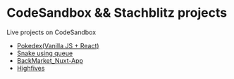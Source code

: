 # CodeSandbox && Stachblitz projects
Live projects on CodeSandbox

- [Pokedex(Vanilla JS + React)](https://codesandbox.io/p/devbox/vanilla-js-react-pokedex-forked-myprpr?layout=%257B%2522sidebarPanel%2522%253A%2522EXPLORER%2522%252C%2522rootPanelGroup%2522%253A%257B%2522direction%2522%253A%2522horizontal%2522%252C%2522contentType%2522%253A%2522UNKNOWN%2522%252C%2522type%2522%253A%2522PANEL_GROUP%2522%252C%2522id%2522%253A%2522ROOT_LAYOUT%2522%252C%2522panels%2522%253A%255B%257B%2522type%2522%253A%2522PANEL_GROUP%2522%252C%2522contentType%2522%253A%2522UNKNOWN%2522%252C%2522direction%2522%253A%2522vertical%2522%252C%2522id%2522%253A%2522clu8dc2pa00062e694qri73pm%2522%252C%2522sizes%2522%253A%255B54.183673469387756%252C45.816326530612244%255D%252C%2522panels%2522%253A%255B%257B%2522type%2522%253A%2522PANEL_GROUP%2522%252C%2522contentType%2522%253A%2522EDITOR%2522%252C%2522direction%2522%253A%2522horizontal%2522%252C%2522id%2522%253A%2522EDITOR%2522%252C%2522panels%2522%253A%255B%257B%2522type%2522%253A%2522PANEL%2522%252C%2522contentType%2522%253A%2522EDITOR%2522%252C%2522id%2522%253A%2522clu8dc2pa00022e69zhjkn4jm%2522%257D%255D%257D%252C%257B%2522type%2522%253A%2522PANEL_GROUP%2522%252C%2522contentType%2522%253A%2522SHELLS%2522%252C%2522direction%2522%253A%2522horizontal%2522%252C%2522id%2522%253A%2522SHELLS%2522%252C%2522panels%2522%253A%255B%257B%2522type%2522%253A%2522PANEL%2522%252C%2522contentType%2522%253A%2522SHELLS%2522%252C%2522id%2522%253A%2522clu8dc2pa00042e69pr257kot%2522%257D%255D%252C%2522sizes%2522%253A%255B100%255D%257D%255D%257D%252C%257B%2522type%2522%253A%2522PANEL_GROUP%2522%252C%2522contentType%2522%253A%2522DEVTOOLS%2522%252C%2522direction%2522%253A%2522vertical%2522%252C%2522id%2522%253A%2522DEVTOOLS%2522%252C%2522panels%2522%253A%255B%257B%2522type%2522%253A%2522PANEL%2522%252C%2522contentType%2522%253A%2522DEVTOOLS%2522%252C%2522id%2522%253A%2522clu8dc2pa00052e69hx7ikwf0%2522%257D%255D%252C%2522sizes%2522%253A%255B100%255D%257D%255D%252C%2522sizes%2522%253A%255B50%252C50%255D%257D%252C%2522tabbedPanels%2522%253A%257B%2522clu8dc2pa00022e69zhjkn4jm%2522%253A%257B%2522id%2522%253A%2522clu8dc2pa00022e69zhjkn4jm%2522%252C%2522tabs%2522%253A%255B%255D%257D%252C%2522clu8dc2pa00052e69hx7ikwf0%2522%253A%257B%2522id%2522%253A%2522clu8dc2pa00052e69hx7ikwf0%2522%252C%2522activeTabId%2522%253A%2522clu8dkg9a005p2e67k4ohia1s%2522%252C%2522tabs%2522%253A%255B%257B%2522type%2522%253A%2522UNASSIGNED_PORT%2522%252C%2522port%2522%253A5173%252C%2522id%2522%253A%2522clu8dkg9a005p2e67k4ohia1s%2522%252C%2522mode%2522%253A%2522permanent%2522%252C%2522path%2522%253A%2522%252F%2522%257D%255D%257D%252C%2522clu8dc2pa00042e69pr257kot%2522%253A%257B%2522id%2522%253A%2522clu8dc2pa00042e69pr257kot%2522%252C%2522activeTabId%2522%253A%2522clu8dj6ot002m2e670gh39qpa%2522%252C%2522tabs%2522%253A%255B%257B%2522id%2522%253A%2522clu8dj6ot002m2e670gh39qpa%2522%252C%2522mode%2522%253A%2522permanent%2522%252C%2522type%2522%253A%2522TERMINAL%2522%252C%2522shellId%2522%253A%2522clu8dj6s0002md8ds41rxgsd3%2522%257D%255D%257D%257D%252C%2522showDevtools%2522%253Atrue%252C%2522showShells%2522%253Atrue%252C%2522showSidebar%2522%253Atrue%252C%2522sidebarPanelSize%2522%253A15%257D)
- [Snake using queue](https://codesandbox.io/p/sandbox/snake-using-queue-chnvn5)
- [BackMarket_Nuxt-App](https://codesandbox.io/p/devbox/backmarket-nuxt3-code-review-forked-yyhl34?layout=%257B%2522sidebarPanel%2522%253A%2522EXPLORER%2522%252C%2522rootPanelGroup%2522%253A%257B%2522direction%2522%253A%2522horizontal%2522%252C%2522contentType%2522%253A%2522UNKNOWN%2522%252C%2522type%2522%253A%2522PANEL_GROUP%2522%252C%2522id%2522%253A%2522ROOT_LAYOUT%2522%252C%2522panels%2522%253A%255B%257B%2522type%2522%253A%2522PANEL_GROUP%2522%252C%2522contentType%2522%253A%2522UNKNOWN%2522%252C%2522direction%2522%253A%2522vertical%2522%252C%2522id%2522%253A%2522clumoqhzr00072e674m8jm53k%2522%252C%2522sizes%2522%253A%255B100%252C0%255D%252C%2522panels%2522%253A%255B%257B%2522type%2522%253A%2522PANEL_GROUP%2522%252C%2522contentType%2522%253A%2522EDITOR%2522%252C%2522direction%2522%253A%2522horizontal%2522%252C%2522id%2522%253A%2522EDITOR%2522%252C%2522panels%2522%253A%255B%257B%2522type%2522%253A%2522PANEL%2522%252C%2522contentType%2522%253A%2522EDITOR%2522%252C%2522id%2522%253A%2522clumoqhzr00022e67vfriwtq7%2522%257D%255D%257D%252C%257B%2522type%2522%253A%2522PANEL_GROUP%2522%252C%2522contentType%2522%253A%2522SHELLS%2522%252C%2522direction%2522%253A%2522horizontal%2522%252C%2522id%2522%253A%2522SHELLS%2522%252C%2522panels%2522%253A%255B%257B%2522type%2522%253A%2522PANEL%2522%252C%2522contentType%2522%253A%2522SHELLS%2522%252C%2522id%2522%253A%2522clumoqhzr00052e67i8ooo12w%2522%257D%255D%252C%2522sizes%2522%253A%255B100%255D%257D%255D%257D%252C%257B%2522type%2522%253A%2522PANEL_GROUP%2522%252C%2522contentType%2522%253A%2522DEVTOOLS%2522%252C%2522direction%2522%253A%2522vertical%2522%252C%2522id%2522%253A%2522DEVTOOLS%2522%252C%2522panels%2522%253A%255B%257B%2522type%2522%253A%2522PANEL%2522%252C%2522contentType%2522%253A%2522DEVTOOLS%2522%252C%2522id%2522%253A%2522clumoqhzr00062e672v03uc9e%2522%257D%255D%252C%2522sizes%2522%253A%255B100%255D%257D%255D%252C%2522sizes%2522%253A%255B60.10582827120731%252C39.89417172879269%255D%257D%252C%2522tabbedPanels%2522%253A%257B%2522clumoqhzr00022e67vfriwtq7%2522%253A%257B%2522id%2522%253A%2522clumoqhzr00022e67vfriwtq7%2522%252C%2522tabs%2522%253A%255B%255D%257D%252C%2522clumoqhzr00062e672v03uc9e%2522%253A%257B%2522id%2522%253A%2522clumoqhzr00062e672v03uc9e%2522%252C%2522activeTabId%2522%253A%2522clumoqm5j002h2e67eom1lrn0%2522%252C%2522tabs%2522%253A%255B%257B%2522type%2522%253A%2522UNASSIGNED_PORT%2522%252C%2522port%2522%253A3000%252C%2522id%2522%253A%2522clumoqm5j002h2e67eom1lrn0%2522%252C%2522mode%2522%253A%2522permanent%2522%252C%2522path%2522%253A%2522%252F%2522%257D%255D%257D%252C%2522clumoqhzr00052e67i8ooo12w%2522%253A%257B%2522id%2522%253A%2522clumoqhzr00052e67i8ooo12w%2522%252C%2522activeTabId%2522%253A%2522clump3jik01i42e674rtkpq55%2522%252C%2522tabs%2522%253A%255B%257B%2522id%2522%253A%2522clump3jik01i42e674rtkpq55%2522%252C%2522mode%2522%253A%2522permanent%2522%252C%2522type%2522%253A%2522TERMINAL%2522%252C%2522shellId%2522%253A%2522clump3jkv03hgdijr9hct0fzf%2522%257D%255D%257D%257D%252C%2522showDevtools%2522%253Atrue%252C%2522showShells%2522%253Afalse%252C%2522showSidebar%2522%253Atrue%252C%2522sidebarPanelSize%2522%253A14.231770833333329%257D)
- [Highfives](https://stackblitz.com/edit/vitejs-vite-sfzln1)

